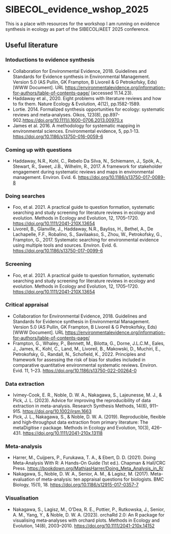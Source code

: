 # SIBECOL_evidence_wshop_2025
This is a place with resources for the workshop I am running on evidence synthesis in ecology as part of the SIBECOL/AEET 2025 conference.


## Useful literature

### Intoductions to evidence synthesis
* Collaboration for Environmental Evidence, 2018. Guidelines and Standards for Evidence synthesis in Environmental Management. Version 5.0 (AS Pullin, GK Frampton, B Livoreil & G Petrokofsky, Eds) [WWW Document]. URL https://environmentalevidence.org/information-for-authors/table-of-contents-page/  (accessed 11.14.23).
* Haddaway et al., 2020. Eight problems with literature reviews and how to fix them. Nature Ecology & Evolution, 4(12), pp.1582-1589.
* Lortie. 2014. Formalized synthesis opportunities for ecology: systematic reviews and meta‐analyses. Oikos, 123(8), pp.897-902.https://doi.org/10.1111/j.1600-0706.2013.00970.x
* James et al.  2016. A methodology for systematic mapping in environmental sciences. Environmental evidence, 5, pp.1-13. https://doi.org/10.1186/s13750-016-0059-6

### Coming up with questions
* Haddaway, N.R., Kohl, C., Rebelo Da Silva, N., Schiemann, J., Spök, A., Stewart, R., Sweet, J.B., Wilhelm, R., 2017. A framework for stakeholder engagement during systematic reviews and maps in environmental management. Environ. Evid. 6. https://doi.org/10.1186/s13750-017-0089-8 

### Doing searches
* Foo, et al. 2021. A practical guide to question formation, systematic searching and study screening for literature reviews in ecology and evolution. Methods in Ecology and Evolution, 12, 1705–1720. https://doi.org/10.1111/2041-210X.13654
* Livoreil, B., Glanville, J., Haddaway, N.R., Bayliss, H., Bethel, A., De Lachapelle, F.F., Robalino, S., Savilaakso, S., Zhou, W., Petrokofsky, G., Frampton, G., 2017. Systematic searching for environmental evidence using multiple tools and sources. Environ. Evid. 6. https://doi.org/10.1186/s13750-017-0099-6

### Screening
* Foo, et al. 2021. A practical guide to question formation, systematic searching and study screening for literature reviews in ecology and evolution. Methods in Ecology and Evolution, 12, 1705–1720. https://doi.org/10.1111/2041-210X.13654

### Critical appraisal
* Collaboration for Environmental Evidence, 2018. Guidelines and Standards for Evidence synthesis in Environmental Management. Version 5.0 (AS Pullin, GK Frampton, B Livoreil & G Petrokofsky, Eds) [WWW Document]. URL https://environmentalevidence.org/information-for-authors/table-of-contents-page/
* Frampton, G., Whaley, P., Bennett, M., Bilotta, G., Dorne, J.L.C.M., Eales, J., James, K., Kohl, C., Land, M., Livoreil, B., Makowski, D., Muchiri, E., Petrokofsky, G., Randall, N., Schofield, K., 2022. Principles and framework for assessing the risk of bias for studies included in comparative quantitative environmental systematic reviews. Environ. Evid. 11, 1–23. https://doi.org/10.1186/s13750-022-00264-0

### Data extraction
* Ivimey-Cook, E. R., Noble, D. W. A., Nakagawa, S., Lajeunesse, M. J., & Pick, J. L. (2023). Advice for improving the reproducibility of data extraction in meta-analysis. Research Synthesis Methods, 14(6), 911–915. https://doi.org/10.1002/jrsm.1663
* Pick, J. L., Nakagawa, S., & Noble, D. W. A. (2019). Reproducible, flexible and high‐throughput data extraction from primary literature: The metaDigitise r package. Methods in Ecology and Evolution, 10(3), 426–431. https://doi.org/10.1111/2041-210x.13118

### Meta-analysis
* Harrer, M., Cuijpers, P., Furukawa, T. A., & Ebert, D. D. (2021). Doing Meta-Analysis With R: A Hands-On Guide (1st ed.). Chapman & Hall/CRC Press. https://bookdown.org/MathiasHarrer/Doing_Meta_Analysis_in_R/
* Nakagawa, S., Noble, D. W. A., Senior, A. M., & Lagisz, M. (2017). Meta-evaluation of meta-analysis: ten appraisal questions for biologists. BMC Biology, 15(1), 18. https://doi.org/10.1186/s12915-017-0357-7

### Visualisation
* Nakagawa, S., Lagisz, M., O’Dea, R. E., Pottier, P., Rutkowska, J., Senior, A. M., Yang, Y., & Noble, D. W. A. (2023). orchaRd 2.0: An R package for visualising meta‐analyses with orchard plots. Methods in Ecology and Evolution, 14(8), 2003–2010. https://doi.org/10.1111/2041-210x.14152



